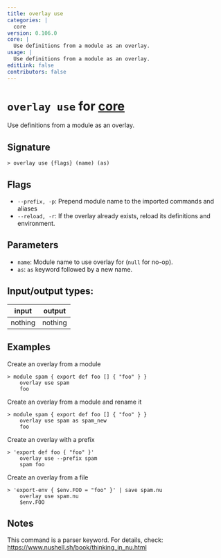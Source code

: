 ```yaml
---
title: overlay use
categories: |
  core
version: 0.106.0
core: |
  Use definitions from a module as an overlay.
usage: |
  Use definitions from a module as an overlay.
editLink: false
contributors: false
---
```

<!-- This file is automatically generated. Please edit the command in https://github.com/nushell/nushell instead. -->

# `overlay use` for [core](/commands/categories/core.md)

<div class='command-title'>Use definitions from a module as an overlay.</div>

## Signature

```> overlay use {flags} (name) (as)```

## Flags

 -  `--prefix, -p`: Prepend module name to the imported commands and aliases
 -  `--reload, -r`: If the overlay already exists, reload its definitions and environment.

## Parameters

 -  `name`: Module name to use overlay for (`null` for no-op).
 -  `as`: `as` keyword followed by a new name.


## Input/output types:

| input   | output  |
| ------- | ------- |
| nothing | nothing |
## Examples

Create an overlay from a module
```nu
> module spam { export def foo [] { "foo" } }
    overlay use spam
    foo

```

Create an overlay from a module and rename it
```nu
> module spam { export def foo [] { "foo" } }
    overlay use spam as spam_new
    foo

```

Create an overlay with a prefix
```nu
> 'export def foo { "foo" }'
    overlay use --prefix spam
    spam foo

```

Create an overlay from a file
```nu
> 'export-env { $env.FOO = "foo" }' | save spam.nu
    overlay use spam.nu
    $env.FOO

```

## Notes
This command is a parser keyword. For details, check:
  https://www.nushell.sh/book/thinking_in_nu.html